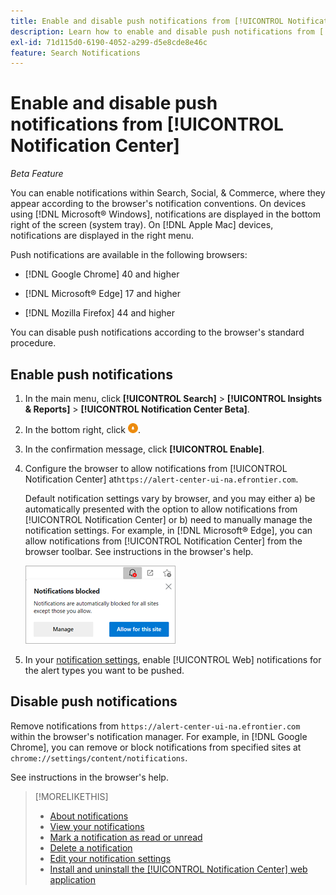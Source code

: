 ```yaml
---
title: Enable and disable push notifications from [!UICONTROL Notification Center]
description: Learn how to enable and disable push notifications from [!UICONTROL Notification Center].
exl-id: 71d115d0-6190-4052-a299-d5e8cde8e46c
feature: Search Notifications
---
```

# Enable and disable push notifications from [!UICONTROL Notification Center]

*Beta Feature*

You can enable notifications within Search, Social, & Commerce, where they appear according to the browser's notification conventions. On devices using [!DNL Microsoft® Windows], notifications are displayed in the bottom right of the screen (system tray). On [!DNL Apple Mac] devices, notifications are displayed in the right menu.

Push notifications are available in the following browsers:

* [!DNL Google Chrome] 40 and higher

* [!DNL Microsoft® Edge] 17 and higher

* [!DNL Mozilla Firefox] 44 and higher

You can disable push notifications according to the browser's standard procedure.

## Enable push notifications

1. In the main menu, click **[!UICONTROL Search]** > **[!UICONTROL Insights & Reports]** > **[!UICONTROL Notification Center Beta]**.

2. In the bottom right, click ![Enable push notifications](/help/search-social-commerce/assets/notifications-push.png "Enable push notifications").

3. In the confirmation message, click **[!UICONTROL Enable]**.

4. Configure the browser to allow notifications from [!UICONTROL Notification Center] at`https://alert-center-ui-na.efrontier.com`.

   Default notification settings vary by browser, and you may either a) be automatically presented with the option to allow notifications from [!UICONTROL Notification Center] or b) need to manually manage the notification settings. For example, in [!DNL Microsoft® Edge], you can allow notifications from [!UICONTROL Notification Center] from the browser toolbar. See instructions in the browser's help.
   
   ![Where to manage notification settings in Microsoft Edge](/help/search-social-commerce/assets/notifications-blocked-dialog.png "Where to manage notification settings in Microsoft® Edge")

5. In your [notification settings](notification-edit.md), enable [!UICONTROL Web] notifications for the alert types you want to be pushed.

## Disable push notifications

Remove notifications from `https://alert-center-ui-na.efrontier.com` within the browser's notification manager. For example, in [!DNL Google Chrome], you can remove or block notifications from specified sites at `chrome://settings/content/notifications`.

See instructions in the browser's help.

>[!MORELIKETHIS]
>
>* [About notifications](/help/search-social-commerce/notifications/notification-about.md)
>* [View your notifications](notification-view.md)
>* [Mark a notification as read or unread](notification-mark-read-unread.md)
>* [Delete a notification](notification-delete.md)
>* [Edit your notification settings](notification-edit.md)
>* [Install and uninstall the [!UICONTROL Notification Center] web application](notification-app-install-uninstall.md)
